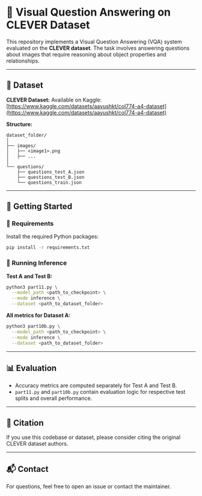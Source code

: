 # 🧠 Visual Question Answering on CLEVER Dataset

This repository implements a Visual Question Answering (VQA) system evaluated on the **CLEVER dataset**. The task involves answering questions about images that require reasoning about object properties and relationships.

---

## 📁 Dataset

**CLEVER Dataset:**
Available on Kaggle: [https://www.kaggle.com/datasets/aayushkt/col774-a4-dataset](https://www.kaggle.com/datasets/aayushkt/col774-a4-dataset)

**Structure:**

```
dataset_folder/
│
├── images/
│   ├── <image1>.png
│   ├── ...
│
└── questions/
    ├── questions_test_A.json
    ├── questions_test_B.json
    └── questions_train.json
```

---

## 🚀 Getting Started

### 🔧 Requirements

Install the required Python packages:

```bash
pip install -r requirements.txt
```

### 🏁 Running Inference

**Test A and Test B:**

```bash
python3 part11.py \
  --model_path <path_to_checkpoint> \
  --mode inference \
  --dataset <path_to_dataset_folder>
```

**All metrics for Dataset A:**

```bash
python3 part10b.py \
  --model_path <path_to_checkpoint> \
  --mode inference \
  --dataset <path_to_dataset_folder>
```

---

## 📊 Evaluation

* Accuracy metrics are computed separately for Test A and Test B.
* `part11.py` and `part10b.py` contain evaluation logic for respective test splits and overall performance.

---

## 📎 Citation

If you use this codebase or dataset, please consider citing the original CLEVER dataset authors.

---

## 📬 Contact

For questions, feel free to open an issue or contact the maintainer.
